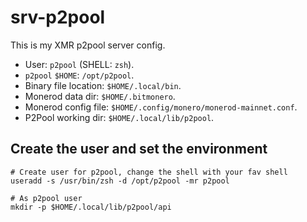 # srv-p2pool

This is my XMR p2pool server config.

- User: `p2pool` (SHELL: `zsh`).
- `p2pool` `$HOME`: `/opt/p2pool`.
- Binary file location: `$HOME/.local/bin`.
- Monerod data dir: `$HOME/.bitmonero`.
- Monerod config file: `$HOME/.config/monero/monerod-mainnet.conf`.
- P2Pool working dir: `$HOME/.local/lib/p2pool`.

## Create the user and set the environment

```shell
# Create user for p2pool, change the shell with your fav shell
useradd -s /usr/bin/zsh -d /opt/p2pool -mr p2pool

# As p2pool user
mkdir -p $HOME/.local/lib/p2pool/api
```
